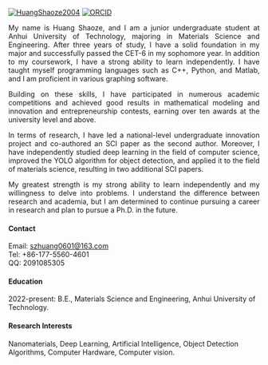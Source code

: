 

[![HuangShaoze2004](https://img.shields.io/badge/HuangShaoze2004-github-blue?logo=github)](https://github.com/HuangShaoze2004)
 [![ORCID](https://img.shields.io/badge/ORCID-0009--0002--9114--1847-green?logo=ORCID&logoColor=white)](https://orcid.org/0009-0002-9114-1847)
<div style="text-align: justify;">

My name is Huang Shaoze, and I am a junior undergraduate student at Anhui University of Technology, majoring in Materials Science and Engineering. After three years of study, I have a solid foundation in my major and successfully passed the CET-6 in my sophomore year. In addition to my coursework, I have a strong ability to learn independently. I have taught myself programming languages such as C++, Python, and Matlab, and I am proficient in various graphing software.

Building on these skills, I have participated in numerous academic competitions and achieved good results in mathematical modeling and innovation and entrepreneurship contests, earning over ten awards at the university level and above.

In terms of research, I have led a national-level undergraduate innovation project and co-authored an SCI paper as the second author. Moreover, I have independently studied deep learning in the field of computer science, improved the YOLO algorithm for object detection, and applied it to the field of materials science, resulting in two additional SCI papers.

My greatest strength is my strong ability to learn independently and my willingness to delve into problems. I understand the difference between research and academia, but I am determined to continue pursuing a career in research and plan to pursue a Ph.D. in the future.
</div>

#### Contact

Email: szhuang0601@163.com\
Tel: +86-177-5560-4601\
QQ: 2091085305


#### Education
2022-present: B.E., Materials Science and Engineering, Anhui University of Technology.

#### Research Interests
Nanomaterials, Deep Learning, Artificial Intelligence, Object Detection Algorithms, Computer Hardware, Computer vision.

